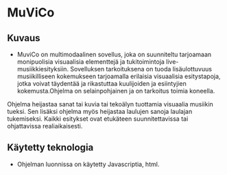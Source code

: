 # MuViCo

## Kuvaus

- MuviCo on multimodaalinen sovellus, joka on suunniteltu tarjoamaan monipuolisia visuaalisia elementtejä ja tukitoimintoja live-musiikkiesityksiin. Sovelluksen tarkoituksena on tuoda lisäulottuvuus musiikilliseen kokemukseen tarjoamalla erilaisia visuaalisia esitystapoja, 
jotka voivat täydentää ja rikastuttaa kuulijoiden ja esiintyjien kokemusta.Ohjelma on selainpohjainen ja on tarkoitus toimia koneella. 

Ohjelma heijastaa sanat tai kuvia tai tekoälyn tuottamia visuaalia musiikin tueksi.
Sen lisäksi ohjelma myös heijastaa laulujen sanoja laulajan tukemiseksi. Kaikki 
esitykset ovat etukäteen suunnitettavissa tai ohjattavissa realiaikaisesti. 

## Käytetty teknologia
 
- Ohjelman luonnissa on käytetty Javascriptia, html.
